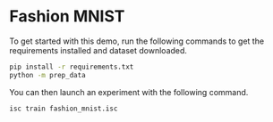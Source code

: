 # Fashion MNIST
To get started with this demo, run the following commands to get the requirements installed and dataset downloaded.

```bash
pip install -r requirements.txt
python -m prep_data
```

You can then launch an experiment with the following command.

```bash
isc train fashion_mnist.isc
```